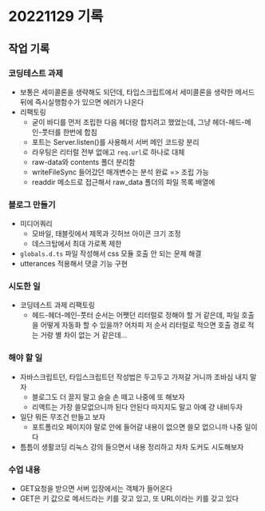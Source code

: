# 20221129 기록
## 작업 기록
### 코딩테스트 과제
- 보통은 세미콜론을 생략해도 되던데, 타입스크립트에서 세미콜론을 생략한 메서드 뒤에 즉시실행함수가 있으면 에러가 나온다
- 리팩토링
  - 굳이 바디를 먼저 조립한 다음 헤더랑 합치려고 했었는데, 그냥 헤더-헤드-메인-풋터를 한번에 합침
  - 포트는 Server.listen()를 사용해서 서버 메인 코드랑 분리
  - 라우팅은 리터럴 전부 없애고 `req.url`로 하나로 대체
  - raw-data와 contents 폴더 분리함
  - writeFileSync 들어갔던 매개변수는 분석 완료 => 조립 가능
  - readdir 메소드로 접근해서 raw_data 폴더의 파일 목록 배열에

### 블로그 만들기
- 미디어쿼리
  - 모바일, 태블릿에서 제목과 깃허브 아이콘 크기 조정
  - 데스크탑에서 최대 가로폭 제한
- `globals.d.ts` 파일 작성해서 css 모듈 호출 안 되는 문제 해결
- utterances 적용해서 댓글 기능 구현

### 시도한 일
- 코딩테스트 과제 리팩토링
  - 헤드-헤더-메인-풋터 순서는 어쨋던 리터럴로 정해야 할 거 같은데, 파일 호출을 어떻게 자동화 할 수 있을까? 어차피 저 순서 리터럴로 적으면 호출 경로 적는 거랑 별 차이 없는 거 같은데...

### 해야 할 일
- 자바스크립트던, 타입스크립트던 작성법은 두고두고 가져갈 거니까 조바심 내지 말자
  - 블로그도 더 끌지 말고 슬슬 손 떼고 나중에 또 해보자
  - 리액트는 가장 쓸모없으니까 된다 안된다 따지지도 말고 아예 걍 내비두자
- 일단 뭐든 무조건 만들고 보자
  - 포트폴리오 페이지야 말로 안에 들어갈 내용이 없으면 쓸모 없으니까 나중 일이다
- 틈틈이 생활코딩 리눅스 강의 들으면서 내용 정리하고 차차 도커도 시도해보자

### 수업 내용
- GET요청을 받으면 서버 입장에서는 객체가 들어온다
- GET은 키 값으로 메서드라는 키를 갖고 있고, 또 URL이라는 키를 갖고 있다